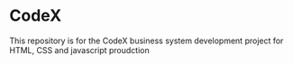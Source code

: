 # CodeX
This repository is for the CodeX business system development project for HTML, CSS and javascript proudction

